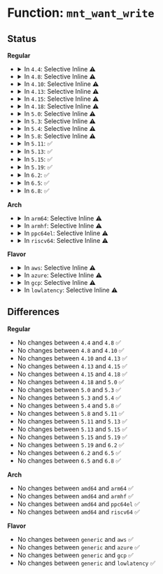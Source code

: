 # Function: <code>mnt_want_write</code>

## Status
<b>Regular</b>
<ul>
<li>
<details>
<summary>In <code>4.4</code>: Selective Inline ⚠️</summary>

```c
int mnt_want_write(struct vfsmount *m);
```

**Collision:** Unique Global

**Inline:** Selective

**Transformation:** False

**Instances:**

```
In fs/namespace.c (ffffffff8122d620)
Location: fs/namespace.c:382
Inline: True
Direct callers:
  - kernel/acct.c:SyS_acct
  - fs/open.c:vfs_truncate
  - fs/open.c:chmod_common
  - fs/open.c:SyS_chown
  - fs/open.c:SyS_lchown
  - fs/namei.c:path_openat
  - fs/namei.c:path_openat
  - fs/namei.c:path_openat
  - fs/namei.c:filename_create
  - fs/namei.c:do_rmdir
  - fs/namei.c:do_unlinkat
  - fs/namei.c:SyS_renameat
  - fs/namei.c:SyS_rename
  - fs/xattr.c:path_removexattr
  - fs/xattr.c:path_setxattr
  - fs/utimes.c:utimes_common
  - ipc/mqueue.c:SyS_mq_open
  - ipc/mqueue.c:SyS_mq_unlink
  - ipc/mqueue.c:SyS_mq_unlink
```
**Symbols:**

```
ffffffff8122d620-ffffffff8122d66b: mnt_want_write (STB_GLOBAL)
```
</details>
</li>
<li>
<details>
<summary>In <code>4.8</code>: Selective Inline ⚠️</summary>

```c
int mnt_want_write(struct vfsmount *m);
```

**Collision:** Unique Global

**Inline:** Selective

**Transformation:** False

**Instances:**

```
In fs/namespace.c (ffffffff81255df0)
Location: fs/namespace.c:382
Inline: True
Direct callers:
  - kernel/acct.c:SyS_acct
  - fs/open.c:SyS_lchown
  - fs/open.c:SyS_chown
  - fs/open.c:chmod_common
  - fs/open.c:vfs_truncate
  - fs/namei.c:SyS_rename
  - fs/namei.c:SyS_renameat
  - fs/namei.c:do_unlinkat
  - fs/namei.c:do_rmdir
  - fs/namei.c:filename_create
  - fs/namei.c:path_openat
  - fs/namei.c:path_openat
  - fs/namei.c:path_openat
  - fs/namei.c:path_openat
  - fs/xattr.c:path_removexattr
  - fs/xattr.c:path_setxattr
  - fs/utimes.c:utimes_common
  - ipc/mqueue.c:SyS_mq_unlink
  - ipc/mqueue.c:SyS_mq_unlink
  - ipc/mqueue.c:SyS_mq_open
```
**Symbols:**

```
ffffffff81255df0-ffffffff81255e3b: mnt_want_write (STB_GLOBAL)
```
</details>
</li>
<li>
<details>
<summary>In <code>4.10</code>: Selective Inline ⚠️</summary>

```c
int mnt_want_write(struct vfsmount *m);
```

**Collision:** Unique Global

**Inline:** Selective

**Transformation:** False

**Instances:**

```
In fs/namespace.c (ffffffff812691e0)
Location: fs/namespace.c:381
Inline: True
Direct callers:
  - kernel/acct.c:SyS_acct
  - fs/open.c:SyS_lchown
  - fs/open.c:SyS_chown
  - fs/open.c:chmod_common
  - fs/open.c:vfs_truncate
  - fs/namei.c:SyS_rename
  - fs/namei.c:SyS_renameat
  - fs/namei.c:do_unlinkat
  - fs/namei.c:do_rmdir
  - fs/namei.c:filename_create
  - fs/namei.c:path_openat
  - fs/namei.c:path_openat
  - fs/namei.c:path_openat
  - fs/namei.c:path_openat
  - fs/xattr.c:path_removexattr
  - fs/xattr.c:path_setxattr
  - fs/utimes.c:utimes_common
  - ipc/mqueue.c:SyS_mq_unlink
  - ipc/mqueue.c:SyS_mq_unlink
  - ipc/mqueue.c:SyS_mq_open
```
**Symbols:**

```
ffffffff812691e0-ffffffff8126922b: mnt_want_write (STB_GLOBAL)
```
</details>
</li>
<li>
<details>
<summary>In <code>4.13</code>: Selective Inline ⚠️</summary>

```c
int mnt_want_write(struct vfsmount *m);
```

**Collision:** Unique Global

**Inline:** Selective

**Transformation:** False

**Instances:**

```
In fs/namespace.c (ffffffff81276980)
Location: fs/namespace.c:382
Inline: True
Direct callers:
  - kernel/acct.c:SyS_acct
  - fs/open.c:SyS_lchown
  - fs/open.c:SyS_chown
  - fs/open.c:chmod_common
  - fs/open.c:vfs_truncate
  - fs/namei.c:SyS_rename
  - fs/namei.c:SyS_renameat
  - fs/namei.c:do_unlinkat
  - fs/namei.c:do_rmdir
  - fs/namei.c:filename_create
  - fs/namei.c:path_openat
  - fs/namei.c:path_openat
  - fs/namei.c:path_openat
  - fs/namei.c:path_openat
  - fs/xattr.c:path_removexattr
  - fs/xattr.c:path_setxattr
  - fs/utimes.c:utimes_common
  - ipc/mqueue.c:SyS_mq_unlink
  - ipc/mqueue.c:SyS_mq_unlink
  - ipc/mqueue.c:do_mq_open
```
**Symbols:**

```
ffffffff81276980-ffffffff812769cb: mnt_want_write (STB_GLOBAL)
```
</details>
</li>
<li>
<details>
<summary>In <code>4.15</code>: Selective Inline ⚠️</summary>

```c
int mnt_want_write(struct vfsmount *m);
```

**Collision:** Unique Global

**Inline:** Selective

**Transformation:** False

**Instances:**

```
In fs/namespace.c (ffffffff812992d0)
Location: fs/namespace.c:382
Inline: True
Direct callers:
  - kernel/acct.c:SyS_acct
  - fs/open.c:SyS_lchown
  - fs/open.c:SyS_chown
  - fs/open.c:chmod_common
  - fs/open.c:vfs_truncate
  - fs/namei.c:SyS_rename
  - fs/namei.c:SyS_renameat
  - fs/namei.c:do_unlinkat
  - fs/namei.c:do_rmdir
  - fs/namei.c:filename_create
  - fs/namei.c:path_openat
  - fs/namei.c:path_openat
  - fs/namei.c:path_openat
  - fs/namei.c:path_openat
  - fs/xattr.c:path_removexattr
  - fs/xattr.c:path_setxattr
  - fs/utimes.c:utimes_common
  - ipc/mqueue.c:SyS_mq_unlink
  - ipc/mqueue.c:SyS_mq_unlink
  - ipc/mqueue.c:do_mq_open
```
**Symbols:**

```
ffffffff812992d0-ffffffff8129931b: mnt_want_write (STB_GLOBAL)
```
</details>
</li>
<li>
<details>
<summary>In <code>4.18</code>: Selective Inline ⚠️</summary>

```c
int mnt_want_write(struct vfsmount *m);
```

**Collision:** Unique Global

**Inline:** Selective

**Transformation:** False

**Instances:**

```
In fs/namespace.c (ffffffff812bf160)
Location: fs/namespace.c:382
Inline: True
Direct callers:
  - kernel/acct.c:acct_on
  - fs/open.c:do_fchownat
  - fs/open.c:chmod_common
  - fs/open.c:vfs_truncate
  - fs/namei.c:do_renameat2
  - fs/namei.c:do_unlinkat
  - fs/namei.c:do_rmdir
  - fs/namei.c:filename_create
  - fs/namei.c:path_openat
  - fs/namei.c:path_openat
  - fs/namei.c:path_openat
  - fs/namei.c:path_openat
  - fs/xattr.c:path_removexattr
  - fs/xattr.c:path_setxattr
  - ipc/mqueue.c:__ia32_sys_mq_unlink
  - ipc/mqueue.c:__x64_sys_mq_unlink
  - ipc/mqueue.c:do_mq_open
```
**Symbols:**

```
ffffffff812bf160-ffffffff812bf1b2: mnt_want_write (STB_GLOBAL)
```
</details>
</li>
<li>
<details>
<summary>In <code>5.0</code>: Selective Inline ⚠️</summary>

```c
int mnt_want_write(struct vfsmount *m);
```

**Collision:** Unique Global

**Inline:** Selective

**Transformation:** False

**Instances:**

```
In fs/namespace.c (ffffffff812d4430)
Location: fs/namespace.c:353
Inline: True
Direct callers:
  - kernel/acct.c:acct_on
  - fs/open.c:do_fchownat
  - fs/open.c:chmod_common
  - fs/open.c:vfs_truncate
  - fs/namei.c:do_renameat2
  - fs/namei.c:do_unlinkat
  - fs/namei.c:do_rmdir
  - fs/namei.c:filename_create
  - fs/namei.c:path_openat
  - fs/namei.c:path_openat
  - fs/namei.c:path_openat
  - fs/namei.c:path_openat
  - fs/xattr.c:path_removexattr
  - fs/xattr.c:path_setxattr
  - ipc/mqueue.c:__ia32_sys_mq_unlink
  - ipc/mqueue.c:__x64_sys_mq_unlink
  - ipc/mqueue.c:do_mq_open
```
**Symbols:**

```
ffffffff812d4430-ffffffff812d4482: mnt_want_write (STB_GLOBAL)
```
</details>
</li>
<li>
<details>
<summary>In <code>5.3</code>: Selective Inline ⚠️</summary>

```c
int mnt_want_write(struct vfsmount *m);
```

**Collision:** Unique Global

**Inline:** Selective

**Transformation:** False

**Instances:**

```
In fs/namespace.c (ffffffff812f1940)
Location: fs/namespace.c:350
Inline: True
Direct callers:
  - fs/open.c:do_fchownat
  - fs/open.c:chmod_common
  - fs/open.c:vfs_truncate
  - fs/namei.c:do_renameat2
  - fs/namei.c:do_unlinkat
  - fs/namei.c:do_rmdir
  - fs/namei.c:filename_create
  - fs/namei.c:path_openat
  - fs/namei.c:do_last
  - fs/namei.c:do_last
  - fs/namei.c:do_last
  - fs/xattr.c:path_removexattr
  - fs/xattr.c:path_setxattr
  - ipc/mqueue.c:__ia32_sys_mq_unlink
  - ipc/mqueue.c:__x64_sys_mq_unlink
  - ipc/mqueue.c:do_mq_open
```
**Symbols:**

```
ffffffff812f1940-ffffffff812f1992: mnt_want_write (STB_GLOBAL)
```
</details>
</li>
<li>
<details>
<summary>In <code>5.4</code>: Selective Inline ⚠️</summary>

```c
int mnt_want_write(struct vfsmount *m);
```

**Collision:** Unique Global

**Inline:** Selective

**Transformation:** False

**Instances:**

```
In fs/namespace.c (ffffffff813034f0)
Location: fs/namespace.c:350
Inline: True
Direct callers:
  - fs/open.c:do_fchownat
  - fs/open.c:chmod_common
  - fs/open.c:vfs_truncate
  - fs/namei.c:do_renameat2
  - fs/namei.c:do_unlinkat
  - fs/namei.c:do_rmdir
  - fs/namei.c:filename_create
  - fs/namei.c:path_openat
  - fs/namei.c:do_last
  - fs/namei.c:do_last
  - fs/namei.c:do_last
  - fs/xattr.c:path_removexattr
  - fs/xattr.c:path_setxattr
  - ipc/mqueue.c:__ia32_sys_mq_unlink
  - ipc/mqueue.c:__x64_sys_mq_unlink
  - ipc/mqueue.c:do_mq_open
```
**Symbols:**

```
ffffffff813034f0-ffffffff81303542: mnt_want_write (STB_GLOBAL)
```
</details>
</li>
<li>
<details>
<summary>In <code>5.8</code>: Selective Inline ⚠️</summary>

```c
int mnt_want_write(struct vfsmount *m);
```

**Collision:** Unique Global

**Inline:** Selective

**Transformation:** False

**Instances:**

```
In fs/namespace.c (ffffffff8133d200)
Location: fs/namespace.c:350
Inline: True
Direct callers:
  - fs/open.c:do_fchownat
  - fs/open.c:chmod_common
  - fs/open.c:vfs_truncate
  - fs/namei.c:do_renameat2
  - fs/namei.c:do_unlinkat
  - fs/namei.c:do_rmdir
  - fs/namei.c:filename_create
  - fs/namei.c:do_tmpfile
  - fs/namei.c:do_open
  - fs/namei.c:open_last_lookups
  - fs/namei.c:open_last_lookups
  - fs/xattr.c:path_removexattr
  - fs/xattr.c:path_setxattr
  - fs/utimes.c:utimes_common
  - ipc/mqueue.c:__do_sys_mq_unlink
  - ipc/mqueue.c:do_mq_open
```
**Symbols:**

```
ffffffff8133d200-ffffffff8133d250: mnt_want_write (STB_GLOBAL)
```
</details>
</li>
<li>
<details>
<summary>In <code>5.11</code>: ✅</summary>

```c
int mnt_want_write(struct vfsmount *m);
```

**Collision:** Unique Global

**Inline:** No

**Transformation:** False

**Instances:**

```
In fs/namespace.c (ffffffff813490c0)
Location: fs/namespace.c:350
Inline: False
Direct callers:
  - fs/open.c:do_fchownat
  - fs/open.c:chmod_common
  - fs/open.c:vfs_truncate
  - fs/namei.c:do_renameat2
  - fs/namei.c:do_unlinkat
  - fs/namei.c:do_rmdir
  - fs/namei.c:filename_create
  - fs/namei.c:do_tmpfile
  - fs/namei.c:do_open
  - fs/namei.c:open_last_lookups
  - fs/namei.c:open_last_lookups
  - fs/xattr.c:path_removexattr
  - fs/xattr.c:path_setxattr
  - fs/utimes.c:vfs_utimes
  - fs/utimes.c:vfs_utimes
  - fs/init.c:init_chown
  - ipc/mqueue.c:__do_sys_mq_unlink
  - ipc/mqueue.c:do_mq_open
```
**Symbols:**

```
ffffffff813490c0-ffffffff81349155: mnt_want_write (STB_GLOBAL)
```
</details>
</li>
<li>
<details>
<summary>In <code>5.13</code>: ✅</summary>

```c
int mnt_want_write(struct vfsmount *m);
```

**Collision:** Unique Global

**Inline:** No

**Transformation:** False

**Instances:**

```
In fs/namespace.c (ffffffff8134fac0)
Location: fs/namespace.c:371
Inline: False
Direct callers:
  - fs/open.c:do_fchownat
  - fs/open.c:chmod_common
  - fs/open.c:vfs_truncate
  - fs/namei.c:do_renameat2
  - fs/namei.c:do_unlinkat
  - fs/namei.c:do_rmdir
  - fs/namei.c:filename_create
  - fs/namei.c:path_openat
  - fs/namei.c:do_open
  - fs/namei.c:open_last_lookups
  - fs/namei.c:open_last_lookups
  - fs/xattr.c:path_removexattr
  - fs/xattr.c:path_setxattr
  - fs/utimes.c:vfs_utimes
  - fs/utimes.c:vfs_utimes
  - fs/utimes.c:vfs_utimes
  - fs/init.c:init_chown
  - fs/quota/quota.c:__ia32_sys_quotactl_path
  - fs/quota/quota.c:__ia32_sys_quotactl_path
  - fs/quota/quota.c:__x64_sys_quotactl_path
  - fs/quota/quota.c:__x64_sys_quotactl_path
  - ipc/mqueue.c:__do_sys_mq_unlink
  - ipc/mqueue.c:do_mq_open
```
**Symbols:**

```
ffffffff8134fac0-ffffffff8134fb55: mnt_want_write (STB_GLOBAL)
```
</details>
</li>
<li>
<details>
<summary>In <code>5.15</code>: ✅</summary>

```c
int mnt_want_write(struct vfsmount *m);
```

**Collision:** Unique Global

**Inline:** No

**Transformation:** False

**Instances:**

```
In fs/namespace.c (ffffffff8139de20)
Location: fs/namespace.c:372
Inline: False
Direct callers:
  - fs/open.c:do_fchownat
  - fs/open.c:chmod_common
  - fs/open.c:vfs_truncate
  - fs/namei.c:do_renameat2
  - fs/namei.c:do_unlinkat
  - fs/namei.c:do_rmdir
  - fs/namei.c:filename_create
  - fs/namei.c:path_openat
  - fs/namei.c:do_open
  - fs/namei.c:open_last_lookups
  - fs/namei.c:open_last_lookups
  - fs/xattr.c:path_removexattr
  - fs/xattr.c:path_setxattr
  - fs/utimes.c:vfs_utimes
  - fs/utimes.c:vfs_utimes
  - fs/utimes.c:vfs_utimes
  - fs/init.c:init_chown
  - fs/quota/quota.c:__ia32_sys_quotactl_fd
  - fs/quota/quota.c:__ia32_sys_quotactl_fd
  - fs/quota/quota.c:__x64_sys_quotactl_fd
  - fs/quota/quota.c:__x64_sys_quotactl_fd
  - ipc/mqueue.c:__do_sys_mq_unlink
  - ipc/mqueue.c:do_mq_open
```
**Symbols:**

```
ffffffff8139de20-ffffffff8139deb5: mnt_want_write (STB_GLOBAL)
```
</details>
</li>
<li>
<details>
<summary>In <code>5.19</code>: ✅</summary>

```c
int mnt_want_write(struct vfsmount *m);
```

**Collision:** Unique Global

**Inline:** No

**Transformation:** False

**Instances:**

```
In fs/namespace.c (ffffffff81420e20)
Location: fs/namespace.c:389
Inline: False
Direct callers:
  - fs/open.c:do_fchownat
  - fs/open.c:chmod_common
  - fs/open.c:vfs_truncate
  - fs/namei.c:do_renameat2
  - fs/namei.c:do_unlinkat
  - fs/namei.c:do_rmdir
  - fs/namei.c:filename_create
  - fs/namei.c:path_openat
  - fs/namei.c:do_open
  - fs/namei.c:open_last_lookups
  - fs/namei.c:open_last_lookups
  - fs/xattr.c:path_removexattr
  - fs/xattr.c:path_setxattr
  - fs/utimes.c:vfs_utimes
  - fs/utimes.c:vfs_utimes
  - fs/utimes.c:vfs_utimes
  - fs/init.c:init_chown
  - fs/quota/quota.c:__ia32_sys_quotactl_fd
  - fs/quota/quota.c:__ia32_sys_quotactl_fd
  - fs/quota/quota.c:__x64_sys_quotactl_fd
  - fs/quota/quota.c:__x64_sys_quotactl_fd
  - ipc/mqueue.c:__do_sys_mq_unlink
  - ipc/mqueue.c:__do_sys_mq_unlink
  - ipc/mqueue.c:do_mq_open
  - io_uring/io_uring.c:io_setxattr
  - io_uring/io_uring.c:io_fsetxattr
```
**Symbols:**

```
ffffffff81420e20-ffffffff81420ee3: mnt_want_write (STB_GLOBAL)
```
</details>
</li>
<li>
<details>
<summary>In <code>6.2</code>: ✅</summary>

```c
int mnt_want_write(struct vfsmount *m);
```

**Collision:** Unique Global

**Inline:** No

**Transformation:** False

**Instances:**

```
In fs/namespace.c (ffffffff814ad440)
Location: fs/namespace.c:504
Inline: False
Direct callers:
  - fs/open.c:do_fchownat
  - fs/open.c:chmod_common
  - fs/open.c:vfs_truncate
  - fs/namei.c:do_renameat2
  - fs/namei.c:do_unlinkat
  - fs/namei.c:do_rmdir
  - fs/namei.c:filename_create
  - fs/namei.c:path_openat
  - fs/namei.c:do_open
  - fs/namei.c:open_last_lookups
  - fs/namei.c:open_last_lookups
  - fs/xattr.c:path_removexattr
  - fs/xattr.c:path_setxattr
  - fs/utimes.c:vfs_utimes
  - fs/utimes.c:vfs_utimes
  - fs/utimes.c:vfs_utimes
  - fs/init.c:init_chown
  - fs/quota/quota.c:__ia32_sys_quotactl_fd
  - fs/quota/quota.c:__ia32_sys_quotactl_fd
  - fs/quota/quota.c:__x64_sys_quotactl_fd
  - fs/quota/quota.c:__x64_sys_quotactl_fd
  - ipc/mqueue.c:__do_sys_mq_unlink
  - ipc/mqueue.c:__do_sys_mq_unlink
  - ipc/mqueue.c:do_mq_open
  - io_uring/xattr.c:io_setxattr
  - io_uring/xattr.c:io_fsetxattr
```
**Symbols:**

```
ffffffff814ad440-ffffffff814ad503: mnt_want_write (STB_GLOBAL)
```
</details>
</li>
<li>
<details>
<summary>In <code>6.5</code>: ✅</summary>

```c
int mnt_want_write(struct vfsmount *m);
```

**Collision:** Unique Global

**Inline:** No

**Transformation:** False

**Instances:**

```
In fs/namespace.c (ffffffff814e2220)
Location: fs/namespace.c:399
Inline: False
Direct callers:
  - fs/open.c:do_fchownat
  - fs/open.c:chmod_common
  - fs/open.c:vfs_truncate
  - fs/namei.c:do_renameat2
  - fs/namei.c:do_unlinkat
  - fs/namei.c:do_rmdir
  - fs/namei.c:filename_create
  - fs/namei.c:path_openat
  - fs/namei.c:do_open
  - fs/namei.c:open_last_lookups
  - fs/namei.c:open_last_lookups
  - fs/xattr.c:path_removexattr
  - fs/xattr.c:path_setxattr
  - fs/utimes.c:vfs_utimes
  - fs/utimes.c:vfs_utimes
  - fs/utimes.c:vfs_utimes
  - fs/init.c:init_chown
  - fs/quota/quota.c:__ia32_sys_quotactl_fd
  - fs/quota/quota.c:__ia32_sys_quotactl_fd
  - fs/quota/quota.c:__x64_sys_quotactl_fd
  - fs/quota/quota.c:__x64_sys_quotactl_fd
  - ipc/mqueue.c:__do_sys_mq_unlink
  - ipc/mqueue.c:__do_sys_mq_unlink
  - ipc/mqueue.c:do_mq_open
  - io_uring/xattr.c:io_setxattr
  - io_uring/xattr.c:io_fsetxattr
```
**Symbols:**

```
ffffffff814e2220-ffffffff814e22e3: mnt_want_write (STB_GLOBAL)
```
</details>
</li>
<li>
<details>
<summary>In <code>6.8</code>: ✅</summary>

```c
int mnt_want_write(struct vfsmount *m);
```

**Collision:** Unique Global

**Inline:** No

**Transformation:** False

**Instances:**

```
In fs/namespace.c (ffffffff81512f00)
Location: fs/namespace.c:405
Inline: False
Direct callers:
  - fs/open.c:do_fchownat
  - fs/open.c:chmod_common
  - fs/open.c:vfs_truncate
  - fs/namei.c:do_renameat2
  - fs/namei.c:do_unlinkat
  - fs/namei.c:do_rmdir
  - fs/namei.c:filename_create
  - fs/namei.c:path_openat
  - fs/namei.c:do_open
  - fs/namei.c:open_last_lookups
  - fs/namei.c:open_last_lookups
  - fs/xattr.c:path_removexattr
  - fs/xattr.c:path_setxattr
  - fs/utimes.c:vfs_utimes
  - fs/utimes.c:vfs_utimes
  - fs/utimes.c:vfs_utimes
  - fs/init.c:init_chown
  - fs/quota/quota.c:__ia32_sys_quotactl_fd
  - fs/quota/quota.c:__ia32_sys_quotactl_fd
  - fs/quota/quota.c:__x64_sys_quotactl_fd
  - fs/quota/quota.c:__x64_sys_quotactl_fd
  - ipc/mqueue.c:__do_sys_mq_unlink
  - ipc/mqueue.c:__do_sys_mq_unlink
  - ipc/mqueue.c:do_mq_open
  - io_uring/xattr.c:io_setxattr
  - io_uring/xattr.c:io_fsetxattr
```
**Symbols:**

```
ffffffff81512f00-ffffffff81512fc3: mnt_want_write (STB_GLOBAL)
```
</details>
</li>
</ul>
<b>Arch</b>
<ul>
<li>
<details>
<summary>In <code>arm64</code>: Selective Inline ⚠️</summary>

```c
int mnt_want_write(struct vfsmount *m);
```

**Collision:** Unique Global

**Inline:** Selective

**Transformation:** False

**Instances:**

```
In fs/namespace.c (ffff8000103b6a30)
Location: fs/namespace.c:350
Inline: True
Direct callers:
  - fs/open.c:do_fchownat
  - fs/open.c:chmod_common
  - fs/open.c:vfs_truncate
  - fs/namei.c:do_renameat2
  - fs/namei.c:do_unlinkat
  - fs/namei.c:do_rmdir
  - fs/namei.c:filename_create
  - fs/namei.c:path_openat
  - fs/namei.c:do_last
  - fs/namei.c:do_last
  - fs/namei.c:do_last
  - fs/xattr.c:path_removexattr
  - fs/xattr.c:path_setxattr
  - ipc/mqueue.c:__arm64_sys_mq_unlink
  - ipc/mqueue.c:do_mq_open
```
**Symbols:**

```
ffff8000103b6a30-ffff8000103b6a94: mnt_want_write (STB_GLOBAL)
```
</details>
</li>
<li>
<details>
<summary>In <code>armhf</code>: Selective Inline ⚠️</summary>

```c
int mnt_want_write(struct vfsmount *m);
```

**Collision:** Unique Global

**Inline:** Selective

**Transformation:** False

**Instances:**

```
In fs/namespace.c (c05950cc)
Location: fs/namespace.c:350
Inline: True
Direct callers:
  - fs/open.c:do_fchownat
  - fs/open.c:chmod_common
  - fs/open.c:vfs_truncate
  - fs/namei.c:do_renameat2
  - fs/namei.c:do_unlinkat
  - fs/namei.c:do_rmdir
  - fs/namei.c:filename_create
  - fs/namei.c:path_openat
  - fs/namei.c:do_last
  - fs/namei.c:do_last
  - fs/namei.c:do_last
  - fs/xattr.c:path_removexattr
  - fs/xattr.c:path_setxattr
  - fs/utimes.c:utimes_common
  - ipc/mqueue.c:__se_sys_mq_unlink
  - ipc/mqueue.c:__se_sys_mq_open
```
**Symbols:**

```
c05950cc-c0595120: mnt_want_write (STB_GLOBAL)
```
</details>
</li>
<li>
<details>
<summary>In <code>ppc64el</code>: Selective Inline ⚠️</summary>

```c
int mnt_want_write(struct vfsmount *m);
```

**Collision:** Unique Global

**Inline:** Selective

**Transformation:** False

**Instances:**

```
In fs/namespace.c (c0000000004b3280)
Location: fs/namespace.c:350
Inline: True
Direct callers:
  - fs/open.c:do_fchownat
  - fs/open.c:chmod_common
  - fs/open.c:vfs_truncate
  - fs/namei.c:do_renameat2
  - fs/namei.c:do_unlinkat
  - fs/namei.c:do_rmdir
  - fs/namei.c:filename_create
  - fs/namei.c:path_openat
  - fs/namei.c:do_last
  - fs/namei.c:do_last
  - fs/namei.c:do_last
  - fs/xattr.c:path_removexattr
  - fs/xattr.c:path_setxattr
  - ipc/mqueue.c:__se_sys_mq_unlink
  - ipc/mqueue.c:do_mq_open
```
**Symbols:**

```
c0000000004b3280-c0000000004b331c: mnt_want_write (STB_GLOBAL)
```
</details>
</li>
<li>
<details>
<summary>In <code>riscv64</code>: Selective Inline ⚠️</summary>

```c
int mnt_want_write(struct vfsmount *m);
```

**Collision:** Unique Global

**Inline:** Selective

**Transformation:** False

**Instances:**

```
In fs/namespace.c (ffffffe0002795de)
Location: fs/namespace.c:350
Inline: True
Direct callers:
  - fs/open.c:do_fchownat
  - fs/open.c:chmod_common
  - fs/open.c:vfs_truncate
  - fs/namei.c:do_renameat2
  - fs/namei.c:do_unlinkat
  - fs/namei.c:do_rmdir
  - fs/namei.c:filename_create
  - fs/namei.c:path_openat
  - fs/namei.c:do_last
  - fs/namei.c:do_last
  - fs/namei.c:do_last
  - fs/xattr.c:path_removexattr
  - fs/xattr.c:path_setxattr
  - ipc/mqueue.c:__se_sys_mq_unlink
  - ipc/mqueue.c:__se_sys_mq_open
```
**Symbols:**

```
ffffffe0002795de-ffffffe00027963a: mnt_want_write (STB_GLOBAL)
```
</details>
</li>
</ul>
<b>Flavor</b>
<ul>
<li>
<details>
<summary>In <code>aws</code>: Selective Inline ⚠️</summary>

```c
int mnt_want_write(struct vfsmount *m);
```

**Collision:** Unique Global

**Inline:** Selective

**Transformation:** False

**Instances:**

```
In fs/namespace.c (ffffffff812fbad0)
Location: fs/namespace.c:350
Inline: True
Direct callers:
  - fs/open.c:do_fchownat
  - fs/open.c:chmod_common
  - fs/open.c:vfs_truncate
  - fs/namei.c:do_renameat2
  - fs/namei.c:do_unlinkat
  - fs/namei.c:do_rmdir
  - fs/namei.c:filename_create
  - fs/namei.c:path_openat
  - fs/namei.c:do_last
  - fs/namei.c:do_last
  - fs/namei.c:do_last
  - fs/xattr.c:path_removexattr
  - fs/xattr.c:path_setxattr
  - ipc/mqueue.c:__ia32_sys_mq_unlink
  - ipc/mqueue.c:__x64_sys_mq_unlink
  - ipc/mqueue.c:do_mq_open
```
**Symbols:**

```
ffffffff812fbad0-ffffffff812fbb22: mnt_want_write (STB_GLOBAL)
```
</details>
</li>
<li>
<details>
<summary>In <code>azure</code>: Selective Inline ⚠️</summary>

```c
int mnt_want_write(struct vfsmount *m);
```

**Collision:** Unique Global

**Inline:** Selective

**Transformation:** False

**Instances:**

```
In fs/namespace.c (ffffffff812ec6f0)
Location: fs/namespace.c:350
Inline: True
Direct callers:
  - fs/open.c:do_fchownat
  - fs/open.c:chmod_common
  - fs/open.c:vfs_truncate
  - fs/namei.c:do_renameat2
  - fs/namei.c:do_unlinkat
  - fs/namei.c:do_rmdir
  - fs/namei.c:filename_create
  - fs/namei.c:path_openat
  - fs/namei.c:do_last
  - fs/namei.c:do_last
  - fs/namei.c:do_last
  - fs/xattr.c:path_removexattr
  - fs/xattr.c:path_setxattr
  - ipc/mqueue.c:__ia32_sys_mq_unlink
  - ipc/mqueue.c:__x64_sys_mq_unlink
  - ipc/mqueue.c:do_mq_open
```
**Symbols:**

```
ffffffff812ec6f0-ffffffff812ec742: mnt_want_write (STB_GLOBAL)
```
</details>
</li>
<li>
<details>
<summary>In <code>gcp</code>: Selective Inline ⚠️</summary>

```c
int mnt_want_write(struct vfsmount *m);
```

**Collision:** Unique Global

**Inline:** Selective

**Transformation:** False

**Instances:**

```
In fs/namespace.c (ffffffff812f98c0)
Location: fs/namespace.c:350
Inline: True
Direct callers:
  - fs/open.c:do_fchownat
  - fs/open.c:chmod_common
  - fs/open.c:vfs_truncate
  - fs/namei.c:do_renameat2
  - fs/namei.c:do_unlinkat
  - fs/namei.c:do_rmdir
  - fs/namei.c:filename_create
  - fs/namei.c:path_openat
  - fs/namei.c:do_last
  - fs/namei.c:do_last
  - fs/namei.c:do_last
  - fs/xattr.c:path_removexattr
  - fs/xattr.c:path_setxattr
  - ipc/mqueue.c:__ia32_sys_mq_unlink
  - ipc/mqueue.c:__x64_sys_mq_unlink
  - ipc/mqueue.c:do_mq_open
```
**Symbols:**

```
ffffffff812f98c0-ffffffff812f9912: mnt_want_write (STB_GLOBAL)
```
</details>
</li>
<li>
<details>
<summary>In <code>lowlatency</code>: Selective Inline ⚠️</summary>

```c
int mnt_want_write(struct vfsmount *m);
```

**Collision:** Unique Global

**Inline:** Selective

**Transformation:** False

**Instances:**

```
In fs/namespace.c (ffffffff8130abe0)
Location: fs/namespace.c:350
Inline: True
Direct callers:
  - fs/open.c:do_fchownat
  - fs/open.c:chmod_common
  - fs/open.c:vfs_truncate
  - fs/namei.c:do_renameat2
  - fs/namei.c:do_unlinkat
  - fs/namei.c:do_rmdir
  - fs/namei.c:filename_create
  - fs/namei.c:path_openat
  - fs/namei.c:do_last
  - fs/namei.c:do_last
  - fs/namei.c:do_last
  - fs/xattr.c:path_removexattr
  - fs/xattr.c:path_setxattr
  - ipc/mqueue.c:__ia32_sys_mq_unlink
  - ipc/mqueue.c:__x64_sys_mq_unlink
  - ipc/mqueue.c:do_mq_open
```
**Symbols:**

```
ffffffff8130abe0-ffffffff8130ac32: mnt_want_write (STB_GLOBAL)
```
</details>
</li>
</ul>

## Differences
<b>Regular</b>
<ul>
<li>
No changes between <code>4.4</code> and <code>4.8</code> ✅
</li>
<li>
No changes between <code>4.8</code> and <code>4.10</code> ✅
</li>
<li>
No changes between <code>4.10</code> and <code>4.13</code> ✅
</li>
<li>
No changes between <code>4.13</code> and <code>4.15</code> ✅
</li>
<li>
No changes between <code>4.15</code> and <code>4.18</code> ✅
</li>
<li>
No changes between <code>4.18</code> and <code>5.0</code> ✅
</li>
<li>
No changes between <code>5.0</code> and <code>5.3</code> ✅
</li>
<li>
No changes between <code>5.3</code> and <code>5.4</code> ✅
</li>
<li>
No changes between <code>5.4</code> and <code>5.8</code> ✅
</li>
<li>
No changes between <code>5.8</code> and <code>5.11</code> ✅
</li>
<li>
No changes between <code>5.11</code> and <code>5.13</code> ✅
</li>
<li>
No changes between <code>5.13</code> and <code>5.15</code> ✅
</li>
<li>
No changes between <code>5.15</code> and <code>5.19</code> ✅
</li>
<li>
No changes between <code>5.19</code> and <code>6.2</code> ✅
</li>
<li>
No changes between <code>6.2</code> and <code>6.5</code> ✅
</li>
<li>
No changes between <code>6.5</code> and <code>6.8</code> ✅
</li>
</ul>
<b>Arch</b>
<ul>
<li>
No changes between <code>amd64</code> and <code>arm64</code> ✅
</li>
<li>
No changes between <code>amd64</code> and <code>armhf</code> ✅
</li>
<li>
No changes between <code>amd64</code> and <code>ppc64el</code> ✅
</li>
<li>
No changes between <code>amd64</code> and <code>riscv64</code> ✅
</li>
</ul>
<b>Flavor</b>
<ul>
<li>
No changes between <code>generic</code> and <code>aws</code> ✅
</li>
<li>
No changes between <code>generic</code> and <code>azure</code> ✅
</li>
<li>
No changes between <code>generic</code> and <code>gcp</code> ✅
</li>
<li>
No changes between <code>generic</code> and <code>lowlatency</code> ✅
</li>
</ul>
